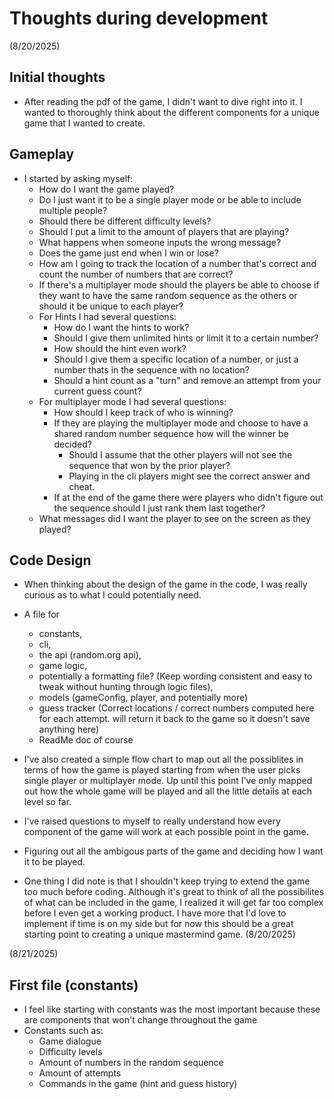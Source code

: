 # Thoughts during development

(8/20/2025)
## Initial thoughts

- After reading the pdf of the game, I didn't want to dive right into it. I wanted to thoroughly think about the different components 
for a unique game that I wanted to create.

## Gameplay
- I started by asking myself:
  - How do I want the game played?
  - Do I just want it to be a single player mode or be able to include
    multiple people?
  - Should there be different difficulty levels?
  - Should I put a limit to the amount of players that are playing?
  - What happens when someone inputs the wrong message?
  - Does the game just end when I win or lose?
  - How am I going to track the location of a number that's correct and count the number of numbers that are correct?
  - If there's a multiplayer mode should the players be able to choose if they want to have the same random sequence as the others
  or should it be unique to each player?
  - For Hints I had several questions:
    - How do I want the hints to work? 
    - Should I give them unlimited hints or limit it to a certain number?
    - How should the hint even work?
    - Should I give them a specific location of a number, or just a number thats in the sequence with no location?
    - Should a hint count as a "turn" and remove an attempt from your current guess count?
  - For multiplayer mode I had several questions:
    - How should I keep track of who is winning?
    - If they are playing the multiplayer mode and choose to have a shared random number sequence how will the winner be decided?
      - Should I assume that the other players will not see the sequence that won by the prior player?
      - Playing in the cli players might see the correct answer and cheat.
    - If at the end of the game there were players who didn't figure out the sequence should I just rank them last together?
  - What messages did I want the player to see on the screen as they played?

## Code Design
- When thinking about the design of the game in the code, I was really curious as to what I could potentially need.
- A file for 
  - constants,
  - cli,
  - the api (random.org api),
  - game logic,
  - potentially a formatting file? (Keep wording consistent and easy to tweak without hunting through logic files),
  - models (gameConfig, player, and potentially more)
  - guess tracker (Correct locations / correct numbers computed here for each attempt. will return it back to the game so it doesn't save anything here)
  - ReadMe doc of course

- I've also created a simple flow chart to map out all the possiblites in terms of how the game is played starting from when the user picks single player or multiplayer mode. Up until this point I've only mapped out how the whole game will be played and all the little details at each level so far.
- I've raised questions to myself to really understand how every component of the game will work at each possible point in the game. 
- Figuring out all the ambigous parts of the game and deciding how I want it to be played.
- One thing I did note is that I shouldn't keep trying to extend the game too much before coding. Although it's great to think of all the possibilites of what can be included in the game, I realized it will get far too complex before I even get a working product. I have more that I'd love to implement if time is on my side but for now this should be a great starting point to creating a unique mastermind game. (8/20/2025)


(8/21/2025)

## First file (constants)
- I feel like starting with constants was the most important because these are components that won't change throughout the game
- Constants such as:
  - Game dialogue
  - Difficulty levels
  - Amount of numbers in the random sequence
  - Amount of attempts
  - Commands in the game (hint and guess history)
